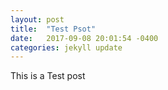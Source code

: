 ```yaml
---
layout: post
title:  "Test Psot"
date:   2017-09-08 20:01:54 -0400
categories: jekyll update
---
```

This is a Test post
